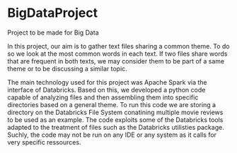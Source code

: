 # BigDataProject
Project to be made for Big Data

In this project, our aim is to gather text files sharing a common theme. To do so we look at the most common words in each text.
If two files share words that are frequent in both texts, we may consider them to be part of a same theme or to be 
discussing a similar topic. 

The main technology used for this project was Apache Spark via the interface of Databricks. Based on this, we developed a python code capable
of analyzing files and then assembling them into specific directories based on a general theme. To run this code we are storing a directory
on the Databricks File System conatining multiple movie reviews to be used as an example. The code exploits some of the Databricks tools adapted to 
the treatment of files such as the Databricks utilisties package. Suchly, the code may not be run on any IDE or any system as it calls for very
specific ressources. 

